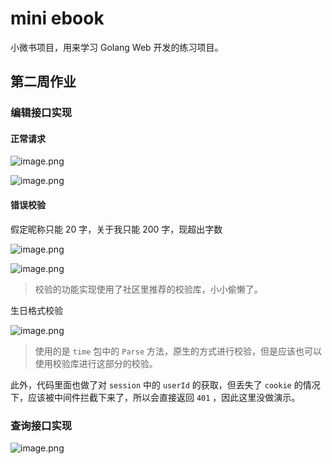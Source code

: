 # mini ebook

小微书项目，用来学习 Golang Web 开发的练习项目。

## 第二周作业

### 编辑接口实现

#### 正常请求

![image.png](https://s2.loli.net/2023/10/05/ANbzoZryPLkTmlw.png)

![image.png](https://s2.loli.net/2023/10/05/YNS3WIsPy57Gd81.png)

#### 错误校验

假定昵称只能 20 字，关于我只能 200 字，现超出字数

![image.png](https://s2.loli.net/2023/10/05/DWI73VMX8RBOzZf.png)

![image.png](https://s2.loli.net/2023/10/05/SmTKAu7ClrBQDYF.png)

> 校验的功能实现使用了社区里推荐的校验库，小小偷懒了。

生日格式校验

![image.png](https://s2.loli.net/2023/10/05/Cpx4yTRNU6IcHMz.png)

> 使用的是 `time` 包中的 `Parse` 方法，原生的方式进行校验，但是应该也可以使用校验库进行这部分的校验。

此外，代码里面也做了对 `session` 中的 `userId` 的获取，但丢失了 `cookie` 的情况下，应该被中间件拦截下来了，所以会直接返回 `401` ，因此这里没做演示。

### 查询接口实现

![image.png](https://s2.loli.net/2023/10/05/rjHSK1t2IlRxCFw.png)
